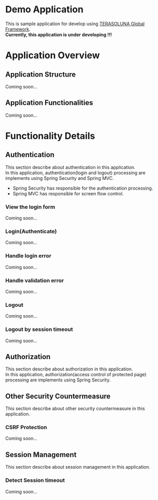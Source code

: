 # Demo Application

This is sample application for develop using [TERASOLUNA Global Framework](http://terasoluna.org).<br>
**Currently, this application is under developing !!!**

# Application Overview

## Application Structure
Coming soon...

## Application Functionalities
Coming soon...

# Functionality Details

## Authentication
This section describe about authentication in this application.<br>
In this application, authentication(login and logout) processing are implements using Spring Security and Spring MVC.<br>

* Spring Security has responsible for the authentication processing.
* Spring MVC has responsible for screen flow control.

### View the login form
Coming soon...

### Login(Authenticate)
Coming soon...

### Handle login error
Coming soon...

### Handle validation error
Coming soon...

### Logout
Coming soon...

### Logout by session timeout
Coming soon...

## Authorization
This section describe about authorization in this application.<br>
In this application, authorization(access control of protected page) processing are implements using Spring Security.<br>

## Other Security Countermeasure
This section describe about other security countermeasure in this application.<br>

### CSRF Protection
Coming soon...

## Session Management
This section describe about session management in this application.<br>

### Detect Session timeout
Coming soon...

